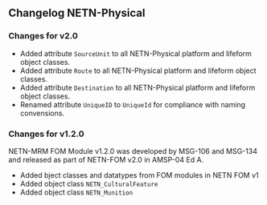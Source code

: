 ## Changelog NETN-Physical

### Changes for v2.0

* Added attribute `SourceUnit` to all NETN-Physical platform and lifeform object classes.
* Added attribute `Route` to all NETN-Physical platform and lifeform object classes.
* Added attribute `Destination` to all NETN-Physical platform and lifeform object classes.
* Renamed attribute `UniqueID` to `UniqueId` for compliance with naming convensions.

### Changes for v1.2.0
NETN-MRM FOM Module v1.2.0 was developed by MSG-106 and MSG-134 and released as part of NETN-FOM v2.0 in AMSP-04 Ed A.

* Added bject classes and datatypes from FOM modules in NETN FOM v1
* Added object class `NETN_CulturalFeature`
* Added  object class `NETN_Munition`
